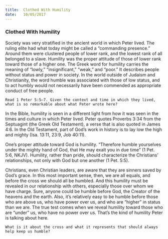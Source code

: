 ```yaml
---
title:  Clothed With Humility
date:   10/05/2017
---
```


### Clothed With Humility

Society was very stratified in the ancient world in which Peter lived. The ruling elite had what today might be called a “commanding presence.” Around them were clustered people of lower rank, and the lowest rank of all belonged to a slave. Humility was the proper attitude of those of lower rank toward those of a higher one. The Greek word for humility carries the meaning of “lowly,” “insignificant,” “weak,” and “poor.” It describes people without status and power in society. In the world outside of Judaism and Christianity, the word humble was associated with those of low status, and to act humbly would not necessarily have been commended as appropriate conduct of free people. 

`Read 1 Peter 5:5–7. Given the context and time in which they lived, what is so remarkable about what Peter wrote here?` 

In the Bible, humility is seen in a different light from how it was seen in the times and culture in which Peter lived. Peter quotes Proverbs 3:34 from the Septuagint (the Greek Old Testament), a verse that is also quoted in James 4:6. In the Old Testament, part of God’s work in history is to lay low the high and mighty (Isa. 13:11, 23:9, Job 40:11). 

One’s proper attitude toward God is humility. “Therefore humble yourselves under the mighty hand of God, that He may exalt you in due time” (1 Pet. 5:6, NKJV). Humility, rather than pride, should characterize the Christians’ relationships, not only with God but one another (1 Pet. 5:5). 

Christians, even Christian leaders, are aware that they are sinners saved by God’s grace. In this most important sense, then, we are all equals, and before the cross we should all be humbled. And this humility must be revealed in our relationship with others, especially those over whom we have charge. Sure, anyone could be humble before God, the Creator of the heavens and the earth. Also, it’s relatively easy to be humble before those who are above us, who have power over us, and who are “higher” in status than we are. The true test comes when we reveal humility toward those who are “under” us, who have no power over us. That’s the kind of humility Peter is talking about here.

`What is it about the cross and what it represents that should always help keep us humble?`